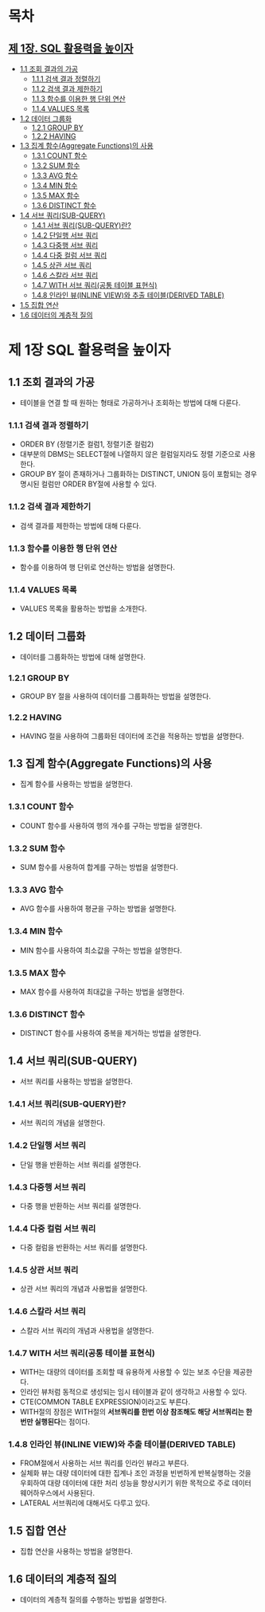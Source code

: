 # 목차
## [제 1장. SQL 활용력을 높이자](#1--)
  - [1.1 조회 결과의 가공](#11--)
    - [1.1.1 검색 결과 정렬하기](#111--)
    - [1.1.2 검색 결과 제한하기](#112--)
    - [1.1.3 함수를 이용한 행 단위 연산](#113--)
    - [1.1.4 VALUES 목록](#114--)
  - [1.2 데이터 그룹화](#12--)
    - [1.2.1 GROUP BY](#121--)
    - [1.2.2 HAVING](#122--)
  - [1.3 집계 함수(Aggregate Functions)의 사용](#13--)
    - [1.3.1 COUNT 함수](#131--)
    - [1.3.2 SUM 함수](#132--)
    - [1.3.3 AVG 함수](#133--)
    - [1.3.4 MIN 함수](#134--)
    - [1.3.5 MAX 함수](#135--)
    - [1.3.6 DISTINCT 함수](#136--)
  - [1.4 서브 쿼리(SUB-QUERY)](#14--)
    - [1.4.1 서브 쿼리(SUB-QUERY)란?](#141--)
    - [1.4.2 단일행 서브 쿼리](#142--)
    - [1.4.3 다중행 서브 쿼리](#143--)
    - [1.4.4 다중 컬럼 서브 쿼리](#144--)
    - [1.4.5 상관 서브 쿼리](#145--)
    - [1.4.6 스칼라 서브 쿼리](#146--)
    - [1.4.7 WITH 서브 쿼리(공통 테이블 표현식)](#147--)
    - [1.4.8 인라인 뷰(INLINE VIEW)와 추출 테이블(DERIVED TABLE)](#148--)
  - [1.5 집합 연산](#15--)
  - [1.6 데이터의 계층적 질의](#16--)

# 제 1장 SQL 활용력을 높이자
## 1.1 조회 결과의 가공
- 테이블을 연결 할 때 원하는 형태로 가공하거나 조회하는 방법에 대해 다룬다.

### 1.1.1 검색 결과 정렬하기
- ORDER BY (정렬기준 컬럼1, 정렬기준 컬럼2)
- 대부분의 DBMS는 SELECT절에 나열하지 않은 컬럼일지라도 정렬 기준으로 사용한다.
- GROUP BY 절이 존재하거나 그룹화하는 DISTINCT, UNION 등이 포함되는 경우 명시된 컬럼만 ORDER BY절에 사용할 수 있다.

### 1.1.2 검색 결과 제한하기
- 검색 결과를 제한하는 방법에 대해 다룬다.

### 1.1.3 함수를 이용한 행 단위 연산
- 함수를 이용하여 행 단위로 연산하는 방법을 설명한다.

### 1.1.4 VALUES 목록
- VALUES 목록을 활용하는 방법을 소개한다.

## 1.2 데이터 그룹화
- 데이터를 그룹화하는 방법에 대해 설명한다.

### 1.2.1 GROUP BY
- GROUP BY 절을 사용하여 데이터를 그룹화하는 방법을 설명한다.

### 1.2.2 HAVING
- HAVING 절을 사용하여 그룹화된 데이터에 조건을 적용하는 방법을 설명한다.

## 1.3 집계 함수(Aggregate Functions)의 사용
- 집계 함수를 사용하는 방법을 설명한다.

### 1.3.1 COUNT 함수
- COUNT 함수를 사용하여 행의 개수를 구하는 방법을 설명한다.

### 1.3.2 SUM 함수
- SUM 함수를 사용하여 합계를 구하는 방법을 설명한다.

### 1.3.3 AVG 함수
- AVG 함수를 사용하여 평균을 구하는 방법을 설명한다.

### 1.3.4 MIN 함수
- MIN 함수를 사용하여 최소값을 구하는 방법을 설명한다.

### 1.3.5 MAX 함수
- MAX 함수를 사용하여 최대값을 구하는 방법을 설명한다.

### 1.3.6 DISTINCT 함수
- DISTINCT 함수를 사용하여 중복을 제거하는 방법을 설명한다.

## 1.4 서브 쿼리(SUB-QUERY)
- 서브 쿼리를 사용하는 방법을 설명한다.

### 1.4.1 서브 쿼리(SUB-QUERY)란?
- 서브 쿼리의 개념을 설명한다.

### 1.4.2 단일행 서브 쿼리
- 단일 행을 반환하는 서브 쿼리를 설명한다.

### 1.4.3 다중행 서브 쿼리
- 다중 행을 반환하는 서브 쿼리를 설명한다.

### 1.4.4 다중 컬럼 서브 쿼리
- 다중 컬럼을 반환하는 서브 쿼리를 설명한다.

### 1.4.5 상관 서브 쿼리
- 상관 서브 쿼리의 개념과 사용법을 설명한다.

### 1.4.6 스칼라 서브 쿼리
- 스칼라 서브 쿼리의 개념과 사용법을 설명한다.

### 1.4.7 WITH 서브 쿼리(공통 테이블 표현식)
- WITH는 대량의 데이터를 조회할 때 유용하게 사용할 수 있는 보조 수단을 제공한다.
- 인라인 뷰처럼 동적으로 생성되는 임시 테이블과 같이 생각하고 사용할 수 있다.
- CTE(COMMON TABLE EXPRESSION)이라고도 부른다.
- WITH절의 장점은 WITH절의 **서브쿼리를 한번 이상 참조해도 해당 서브쿼리는 한 번만 실행된다**는 점이다.

### 1.4.8 인라인 뷰(INLINE VIEW)와 추출 테이블(DERIVED TABLE)
- FROM절에서 사용하는 서브 쿼리를 인라인 뷰라고 부른다.
- 실체화 뷰는 대량 데이터에 대한 집계나 조인 과정을 빈번하게 반복실행하는 것을 우회하여 대량 데이터에 대한 처리 성능을 향상시키기 위한 목적으로 주로 데이터 웨어하우스에서 사용된다.
- LATERAL 서브쿼리에 대해서도 다루고 있다.

## 1.5 집합 연산
- 집합 연산을 사용하는 방법을 설명한다.

## 1.6 데이터의 계층적 질의
- 데이터의 계층적 질의를 수행하는 방법을 설명한다.
